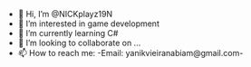 - 👋 Hi, I’m @NICKplayz19N
- 👀 I’m interested in game development
- 🌱 I’m currently learning C#
- 💞️ I’m looking to collaborate on ...
- 📫 How to reach me: -Email: yanikvieiranabiam@gmail.com-

<!---
NICKplayz19N/NICKplayz19N is a ✨ special ✨ repository because its `README.md` (this file) appears on your GitHub profile.
You can click the Preview link to take a look at your changes.
--->
